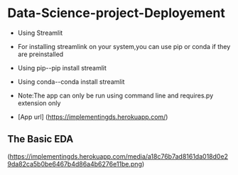 # Data-Science-project-Deployement
* Using Streamlit


* For installing streamlink on your system,you can use pip or conda if they are preinstalled

* Using pip--pip install streamlit

* Using conda--conda install streamlit

* Note:The app can only be run using command line and requires.py extension only

* [App url] (https://implementingds.herokuapp.com/)
## The Basic EDA
(https://implementingds.herokuapp.com/media/a18c76b7ad8161da018d0e29da82ca5b0be6467b4d86a4b6276e11be.png)
